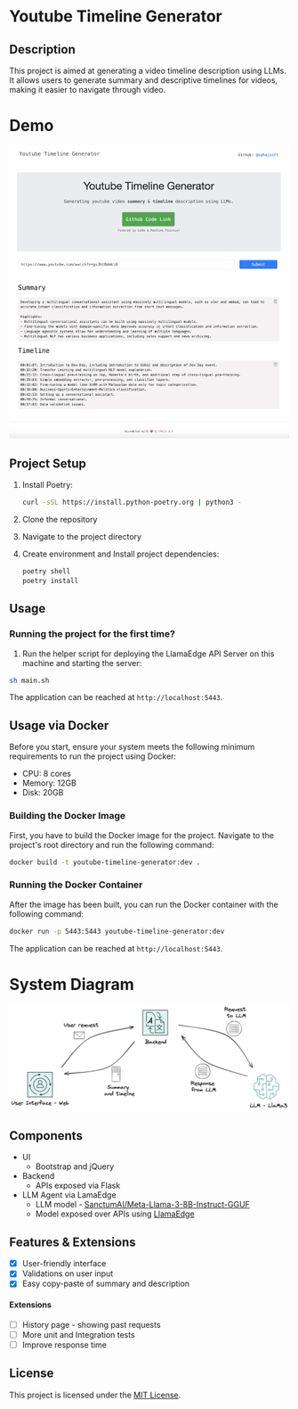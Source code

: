 # Youtube Timeline Generator

## Description

This project is aimed at generating a video timeline description using LLMs. It allows users to generate summary and descriptive timelines for videos, making it easier to navigate through video.

# Demo

![demo](./assets/cover.png)

## Project Setup

1. Install Poetry:

   ```bash
   curl -sSL https://install.python-poetry.org | python3 -
   ```

2. Clone the repository
3. Navigate to the project directory
4. Create environment and Install project dependencies:

   ```bash
   poetry shell
   poetry install
   ```

## Usage

### Running the project for the first time?

1. Run the helper script for deploying the LlamaEdge API Server on this machine and starting the server:

```bash
sh main.sh
```

The application can be reached at `http://localhost:5443`.

## Usage via Docker

Before you start, ensure your system meets the following minimum requirements to run the project using Docker:

- CPU: 8 cores
- Memory: 12GB
- Disk: 20GB

### Building the Docker Image

First, you have to build the Docker image for the project. Navigate to the project's root directory and run the following command:

```bash
docker build -t youtube-timeline-generator:dev .
```

### Running the Docker Container

After the image has been built, you can run the Docker container with the following command:

```bash
docker run -p 5443:5443 youtube-timeline-generator:dev
```

The application can be reached at `http://localhost:5443`.

# System Diagram

![diagram](./assets/architechture-diagram-video-timeline-splitter_latest.png)

## Components

- UI
  - Bootstrap and jQuery
- Backend
  - APIs exposed via Flask
- LLM Agent via LamaEdge
  - LLM model - [SanctumAI/Meta-Llama-3-8B-Instruct-GGUF](https://huggingface.co/SanctumAI/Meta-Llama-3-8B-Instruct-GGUF/)
  - Model exposed over APIs using [LlamaEdge](https://github.com/LlamaEdge/LlamaEdge)

## Features & Extensions

- [x] User-friendly interface
- [x] Validations on user input
- [x] Easy copy-paste of summary and description

#### Extensions

- [ ] History page - showing past requests
- [ ] More unit and Integration tests
- [ ] Improve response time

## License

This project is licensed under the [MIT License](LICENSE).
